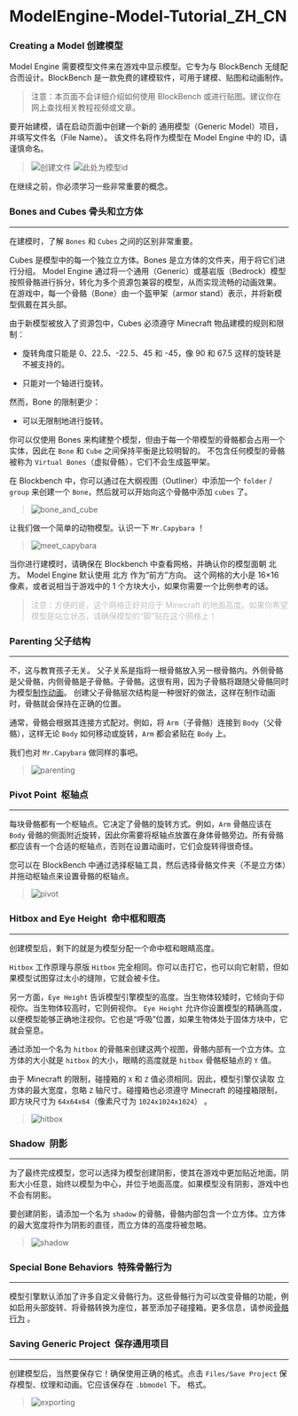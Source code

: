 # ModelEngine-Model-Tutorial_ZH_CN

### Creating a Model 创建模型

Model Engine 需要模型文件来在游戏中显示模型。它专为与 BlockBench 无缝配合而设计。BlockBench 是一款免费的建模软件，可用于建模、贴图和动画制作。

> 注意：本页面不会详细介绍如何使用 BlockBench 或进行贴图。建议你在网上查找相关教程视频或文章。

要开始建模，请在启动页面中创建一个新的 通用模型（Generic Model）项目，并填写文件名（File Name）。
该文件名将作为模型在 Model Engine 中的 ID，请谨慎命名。
> ![创建文件](/image/create_file.png "create file")
> ![此处为模型id](/image/model_id_here.png "model id here")

在继续之前，你必须学习一些非常重要的概念。

### Bones and Cubes 骨头和立方体
_________________

在建模时，了解 `Bones` 和 `Cubes` 之间的区别非常重要。

Cubes 是模型中的每一个独立立方体。Bones 是立方体的文件夹，用于将它们进行分组。
Model Engine 通过将一个通用（Generic）或基岩版（Bedrock）模型按照骨骼进行拆分，转化为多个资源包兼容的模型，从而实现流畅的动画效果。
在游戏中，每一个骨骼（Bone）由一个盔甲架（armor stand）表示，并将新模型佩戴在其头部。

由于新模型被放入了资源包中，Cubes 必须遵守 Minecraft 物品建模的规则和限制：

* 旋转角度只能是 0、22.5、-22.5、45 和 -45，像 90 和 67.5 这样的旋转是不被支持的。

* 只能对一个轴进行旋转。

然而，Bone 的限制更少：

* 可以无限制地进行旋转。

你可以仅使用 Bones 来构建整个模型，但由于每一个带模型的骨骼都会占用一个实体，因此在 `Bone` 和 `Cube` 之间保持平衡是比较明智的。
不包含任何模型的骨骼被称为 `Virtual Bones`（虚拟骨骼），它们不会生成盔甲架。

在 Blockbench 中，你可以通过在大纲视图（Outliner）中添加一个 `folder` / `group` 来创建一个 `Bone`，然后就可以开始向这个骨骼中添加 `cubes` 了。

> ![bone_and_cube](/image/bone_and_cube.png "bone and cube")

让我们做一个简单的动物模型。认识一下 `Mr.Capybara` ！

> ![meet_capybara](/image/meet_capybara.png "meet capybara") 

当你进行建模时，请确保在 Blockbench 中查看网格，并确认你的模型面朝 北方。
Model Engine 默认使用 北方 作为“前方”方向。
这个网格的大小是 16×16 像素，或者说相当于游戏中的 1 个方块大小，如果你需要一个比例参考的话。

> <font color=#BEBEBE>注意：方便的是，这个网格正好对应于 Minecraft 的地面高度。如果你希望模型是站立状态，请确保模型的“脚”贴在这个网格上！
</font>

### Parenting 父子结构
_________________

不，这与教育孩子无关。
父子关系是指将一根骨骼放入另一根骨骼内。外侧骨骼是父骨骼，内侧骨骼是子骨骼。子骨骼。这很有用，因为子骨骼将跟随父骨骼同时为模型[制作动画](https://git.lumine.io/mythiccraft/model-engine-4/-/wikis/Animating-a-Model)。
创建父子骨骼层次结构是一种很好的做法，这样在制作动画时，骨骼就会保持在正确的位置。

通常，骨骼会根据其连接方式配对。例如，将 `Arm`（子骨骼）连接到 `Body`（父骨骼），这样无论 `Body` 如何移动或旋转，`Arm` 都会紧贴在 `Body` 上。

我们也对 `Mr.Capybara` 做同样的事吧。
> ![parenting](/image/bone_and_cube.png "parenting")

### Pivot Point  枢轴点
_________________

每块骨骼都有一个枢轴点。它决定了骨骼的旋转方式。例如，`Arm` 骨骼应该在 `Body` 骨骼的侧面附近旋转，因此你需要将枢轴点放置在身体骨骼旁边。所有骨骼都应该有一个合适的枢轴点，否则在设置动画时，它们会旋转得很奇怪。

您可以在 BlockBench 中通过选择枢轴工具，然后选择骨骼文件夹（不是立方体）并拖动枢轴点来设置骨骼的枢轴点。
> ![pivot](/image/pivot.png "pivot")

### Hitbox and Eye Height  命中框和眼高
_________________
创建模型后，剩下的就是为模型分配一个命中框和眼睛高度。

`Hitbox` 工作原理与原版 `Hitbox` 完全相同。你可以击打它，也可以向它射箭，但如果模型试图穿过太小的缝隙，它就会被卡住。

另一方面，`Eye Height` 告诉模型引擎模型的高度。当生物体较矮时，它倾向于仰视你。当生物体较高时，它则俯视你。 `Eye Height` 允许你设置模型的精确高度，以便模型能够正确地注视你。它也是“呼吸”位置，如果生物体处于固体方块中，它就会窒息。

通过添加一个名为 `hitbox` 的骨骼来创建这两个视图，骨骼内部有一个立方体。立方体的大小就是 `hitbox` 的大小，眼睛的高度就是 `hitbox` 骨骼枢轴点的 `Y` 值。

由于 Minecraft 的限制，碰撞箱的 `X` 和 `Z` 值必须相同。因此，模型引擎仅读取
立方体的最大宽度，忽略 `Z` 轴尺寸。碰撞箱也必须遵守 Minecraft 的碰撞箱限制，即方块尺寸为 `64x64x64`（像素尺寸为 `1024x1024x1024`） 。

> ![hitbox](/image/hitbox.png "hitbox")

### Shadow  阴影
_________________

为了最终完成模型，您可以选择为模型创建阴影，使其在游戏中更加贴近地面。阴影大小任意，始终以模型为中心，并位于地面高度。如果模型没有阴影，游戏中也不会有阴影。

要创建阴影，请添加一个名为 `shadow` 的骨骼，骨骼内部包含一个立方体。立方体的最大宽度将作为阴影的直径，而立方体的高度将被忽略。

> ![shadow](/image/shadow.png "shadow")

### Special Bone Behaviors  特殊骨骼行为
_________________

模型引擎默认添加了许多自定义骨骼行为。这些骨骼行为可以改变骨骼的功能，例如启用头部旋转、将骨骼转换为座位，甚至添加子碰撞箱。更多信息，请参阅[骨骼行为](https://git.lumine.io/mythiccraft/model-engine-4/-/wikis/Modeling/Bone-Behaviors) 。

### Saving Generic Project  保存通用项目
_________________

创建模型后，当然要保存它！确保使用正确的格式。点击 `Files/Save Project` 保存模型、纹理和动画。它应该保存在 `.bbmodel` 下。
格式。

> ![exporting](image/exporting.png "exporting")